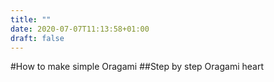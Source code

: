 ```yaml
---
title: ""
date: 2020-07-07T11:13:58+01:00
draft: false
---
```

#How to make simple Oragami 
##Step by step Oragami heart 
